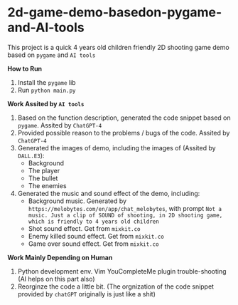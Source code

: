 # 2d-game-demo-basedon-pygame-and-AI-tools

This project is a quick 4 years old children friendly 2D shooting game demo based on `pygame` and `AI tools`

**How to Run**

1.  Install the `pygame` lib
2.  Run `python main.py`

**Work Assited by `AI tools`**

1.  Based on the function description, generated the code snippet based on `pygame`. Assited by `ChatGPT-4`
2.  Provided possible reason to the problems / bugs of the code. Assited by `ChatGPT-4`
3.  Generated the images of demo, including the images of (Assited by `DALL.E3`): 
    *   Background
    *   The player
    *   The bullet
    *   The enemies
4.  Generated the music and sound effect of the demo, including:
    *   Background music. Generated by `https://melobytes.com/en/app/chat_melobytes`, with prompt `Not a music. Just a clip of SOUND of shooting, in 2D shooting game, which is friendly to 4 years old children`
    *   Shot sound effect. Get from `mixkit.co`
    *   Enemy killed sound effect. Get from `mixkit.co`
    *   Game over sound effect. Get from `mixkit.co`



**Work Mainly Depending on Human** 

1.  Python development env. Vim YouCompleteMe plugin trouble-shooting (AI helps on this part also)
2.  Reorginze the code a little bit. (The orgnization of the code snippet provided by `chatGPT` originally is just like a shit)

